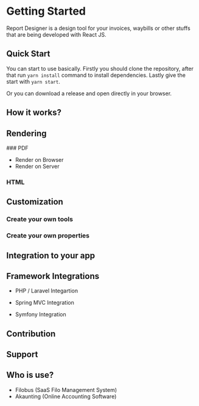 # Getting Started

Report Designer is a design tool for your invoices, waybills or other stuffs that are being developed with React JS.

## Quick Start

You can start to use basically. Firstly you should clone the repository, after that run `yarn install` command to install dependencies. Lastly give the start with `yarn start`.

Or you can download a release and open directly in your browser.

## How it works?

## Rendering

### PDF

- Render on Browser
- Render on Server

### HTML

## Customization

### Create your own tools

### Create your own properties

## Integration to your app

## Framework Integrations

- PHP / Laravel Integartion

- Spring MVC Integration

- Symfony Integration

## Contribution

## Support

## Who is use?

- Filobus (SaaS Filo Management System)
- Akaunting (Online Accounting Software)
